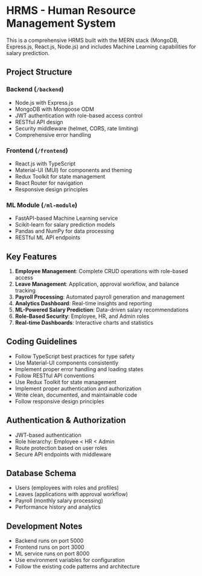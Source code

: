 <!-- Use this file to provide workspace-specific custom instructions to Copilot. For more details, visit https://code.visualstudio.com/docs/copilot/copilot-customization#_use-a-githubcopilotinstructionsmd-file -->

# HRMS - Human Resource Management System

This is a comprehensive HRMS built with the MERN stack (MongoDB, Express.js, React.js, Node.js) and includes Machine Learning capabilities for salary prediction.

## Project Structure

### Backend (`/backend`)

- Node.js with Express.js
- MongoDB with Mongoose ODM
- JWT authentication with role-based access control
- RESTful API design
- Security middleware (helmet, CORS, rate limiting)
- Comprehensive error handling

### Frontend (`/frontend`)

- React.js with TypeScript
- Material-UI (MUI) for components and theming
- Redux Toolkit for state management
- React Router for navigation
- Responsive design principles

### ML Module (`/ml-module`)

- FastAPI-based Machine Learning service
- Scikit-learn for salary prediction models
- Pandas and NumPy for data processing
- RESTful ML API endpoints

## Key Features

1. **Employee Management**: Complete CRUD operations with role-based access
2. **Leave Management**: Application, approval workflow, and balance tracking
3. **Payroll Processing**: Automated payroll generation and management
4. **Analytics Dashboard**: Real-time insights and reporting
5. **ML-Powered Salary Prediction**: Data-driven salary recommendations
6. **Role-Based Security**: Employee, HR, and Admin roles
7. **Real-time Dashboards**: Interactive charts and statistics

## Coding Guidelines

- Follow TypeScript best practices for type safety
- Use Material-UI components consistently
- Implement proper error handling and loading states
- Follow RESTful API conventions
- Use Redux Toolkit for state management
- Implement proper authentication and authorization
- Write clean, documented, and maintainable code
- Follow responsive design principles

## Authentication & Authorization

- JWT-based authentication
- Role hierarchy: Employee < HR < Admin
- Route protection based on user roles
- Secure API endpoints with middleware

## Database Schema

- Users (employees with roles and profiles)
- Leaves (applications with approval workflow)
- Payroll (monthly salary processing)
- Performance history and analytics

## Development Notes

- Backend runs on port 5000
- Frontend runs on port 3000
- ML service runs on port 8000
- Use environment variables for configuration
- Follow the existing code patterns and architecture
